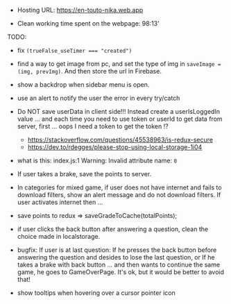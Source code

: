 - Hosting URL: https://en-touto-nika.web.app

- Clean working time spent on the webpage: 98:13'

TODO:

- fix `(trueFalse_useTimer === "created")`
- find a way to get image from pc, and set the type of img in `saveImage = (img, prevImg)`. And then store the url in Firebase.

- show a backdrop when sidebar menu is open.
- use an alert to notify the user the error in every try/catch
- Do NOT save userData in client side!!! Instead create a userIsLoggedIn value ... and each time you need to use token or userId to get data from server, first ... oops I need a token to get the token !?
  - https://stackoverflow.com/questions/45538963/is-redux-secure
  - https://dev.to/rdegges/please-stop-using-local-storage-1i04
- what is this: index.js:1 Warning: Invalid attribute name: `0`
- If user takes a brake, save the points to server.
- In categories for mixed game, if user does not have internet and fails to download filters, show an alert message and do not download filters. If user activates internet then ...
- save points to redux => saveGradeToCache(totalPoints);
- if user clicks the back button after answering a question, clean the choice made in localstorage.
- bugfix: If user is at last question: If he presses the back button before answering the question and desides to lose the last question, or If he takes a brake with back button ... and then wants to continue the same game, he goes to GameOverPage. It's ok, but it would be better to avoid that!
- show tooltips when hovering over a cursor pointer icon
